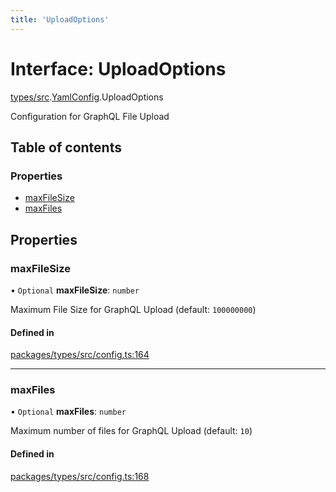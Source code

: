 ```yaml
---
title: 'UploadOptions'
---
```


# Interface: UploadOptions

[types/src](../modules/types_src).[YamlConfig](../modules/types_src.YamlConfig).UploadOptions

Configuration for GraphQL File Upload

## Table of contents

### Properties

- [maxFileSize](types_src.YamlConfig.UploadOptions#maxfilesize)
- [maxFiles](types_src.YamlConfig.UploadOptions#maxfiles)

## Properties

### maxFileSize

• `Optional` **maxFileSize**: `number`

Maximum File Size for GraphQL Upload (default: `100000000`)

#### Defined in

[packages/types/src/config.ts:164](https://github.com/Urigo/graphql-mesh/blob/master/packages/types/src/config.ts#L164)

___

### maxFiles

• `Optional` **maxFiles**: `number`

Maximum number of files for GraphQL Upload (default: `10`)

#### Defined in

[packages/types/src/config.ts:168](https://github.com/Urigo/graphql-mesh/blob/master/packages/types/src/config.ts#L168)
